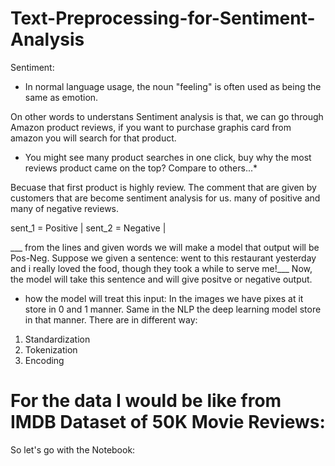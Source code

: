 # Text-Preprocessing-for-Sentiment-Analysis
Sentiment:
* In normal language usage, the noun "feeling" is often used as being the same as emotion.

On other words to understans Sentiment analysis is that, we can go through Amazon product reviews, if you want to purchase graphis card from amazon you will search for that product. 
* You might see many product searches in one click, buy why the most reviews product came on the top? Compare to others...*

Becuase that first product is highly review. The comment that are given by customers that are become sentiment analysis for us. many of positive and many of negative reviews.


sent_1 = Positive |
sent_2 = Negative | 

___ from the lines and given words we will make a model that output will be Pos-Neg.
Suppose we given a sentence: went to this restaurant yesterday and i really loved the food, though they took a while to serve me!___
Now, the model will take this sentence and will give positve or negative output.


* how the model will treat this input:
In the images we have pixes at it store in 0 and 1 manner. Same in the NLP the deep learning model store in that manner. There are in different way:

1. Standardization
2. Tokenization
3. Encoding

# For the data I would be like from IMDB Dataset of 50K Movie Reviews:

So let's go with the Notebook:


